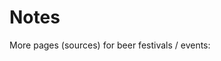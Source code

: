 # Notes

More pages (sources) for beer festivals / events:

<!--   note: /events links 404 not (yet) available ??
- <http://www.craftbeer-magazin.de/events>  -- print beer magazine from germany (4? issues per year)
 -->
